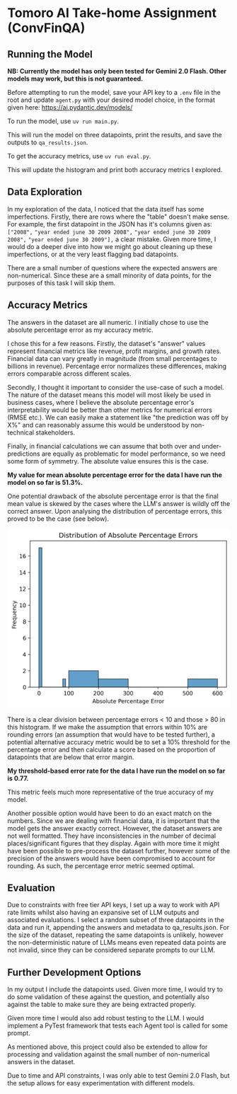 # Tomoro AI Take-home Assignment (ConvFinQA) 

## Running the Model

__NB: Currently the model has only been tested for Gemini 2.0 Flash. Other models may work, but this is not guaranteed.__

Before attempting to run the model, save your API key to a `.env` file in the root and update `agent.py` with your desired model choice, in the format given here: https://ai.pydantic.dev/models/

To run the model, use `uv run main.py`. 

This will run the model on three datapoints, print the results, and save the outputs to `qa_results.json`.

To get the accuracy metrics, use `uv run eval.py`. 

This will update the histogram and print both accuracy metrics I explored.

## Data Exploration

In my exploration of the data, I noticed that the data itself has some imperfections. Firstly, there are rows where the "table" doesn't make sense. For example, the first datapoint in the JSON has it's columns given as: 
`["2008",`
`"year ended june 30 2009 2008",`
`"year ended june 30 2009 2008",`
`"year ended june 30 2009"],`
a clear mistake. Given more time, I would do a deeper dive into how we might go about cleaning up these imperfections, or at the very least flagging bad datapoints.

There are a small number of questions where the expected answers are non-numerical. Since these are a small minority of data points, for the purposes of this task I will skip them. 

## Accuracy Metrics

The answers in the dataset are all numeric. I initially chose to use the absolute percentage error as my accuracy metric.

I chose this for a few reasons. Firstly, the dataset's "answer" values represent financial metrics like revenue, profit margins, and growth rates. Financial data can vary greatly in magnitude (from small percentages to billions in revenue). Percentage error normalizes these differences, making errors comparable across different scales.

Secondly, I thought it important to consider the use-case of such a model. The nature of the dataset means this model will most likely be used in business cases, where I believe the absolute percentage error's interpretability would be better than other metrics for numerical errors (RMSE etc.). We can easily make a statement like "the prediction was off by X%" and can reasonably assume this would be understood by non-technical stakeholders.

Finally, in financial calculations we can assume that both over and under-predictions are equally as problematic for model performance, so we need some form of symmetry. The absolute value ensures this is the case.

__My value for mean absolute percentage error for the data I have run the model on so far is 51.3%.__

One potential drawback of the absolute percentage error is that the final mean value is skewed by the cases where the LLM's answer is wildly off the correct answer. Upon analysing the distribution of percentage errors, this proved to be the case (see below).

![image info](./ape_dist_histogram.png)

There is a clear division between percentage errors < 10 and those > 80 in this histogram. If we make the assumption that errors within 10% are rounding errors (an assumption that would have to be tested further), a potential alternative accuracy metric would be to set a 10% threshold for the percentage error and then calculate a score based on the proportion of datapoints that are below that error margin. 

__My threshold-based error rate for the data I have run the model on so far is 0.77.__

This metric feels much more representative of the true accuracy of my model.

Another possible option would have been to do an exact match on the numbers. Since we are dealing with financial data, it is important that the model gets the answer exactly correct. However, the dataset answers are not well formatted. They have inconsistencies in the number of decimal places/significant figures that they display. Again with more time it might have been possible to pre-process the dataset further, however some of the precision of the answers would have been compromised to account for rounding. As such, the percentage error metric seemed optimal.

## Evaluation

Due to constraints with free tier API keys, I set up a way to work with API rate limits whilst also having an expansive set of LLM outputs and associated evaluations. I select a random subset of three datapoints in the data and run it, appending the answers and metadata to qa_results.json. For the size of the dataset, repeating the same datapoints is unlikely, however the non-deterministic nature of LLMs means even repeated data points are not invalid, since they can be considered separate prompts to our LLM.

## Further Development Options

In my output I include the datapoints used. Given more time, I would try to do some validation of these against the question, and potentially also against the table to make sure they are being extracted properly.

Given more time I would also add robust testing to the LLM. I would implement a PyTest framework that tests each Agent tool is called for some prompt.

As mentioned above, this project could also be extended to allow for processing and validation against the small number of non-numerical answers in the dataset.

Due to time and API constraints, I was only able to test Gemini 2.0 Flash, but the setup allows for easy experimentation with different models.
